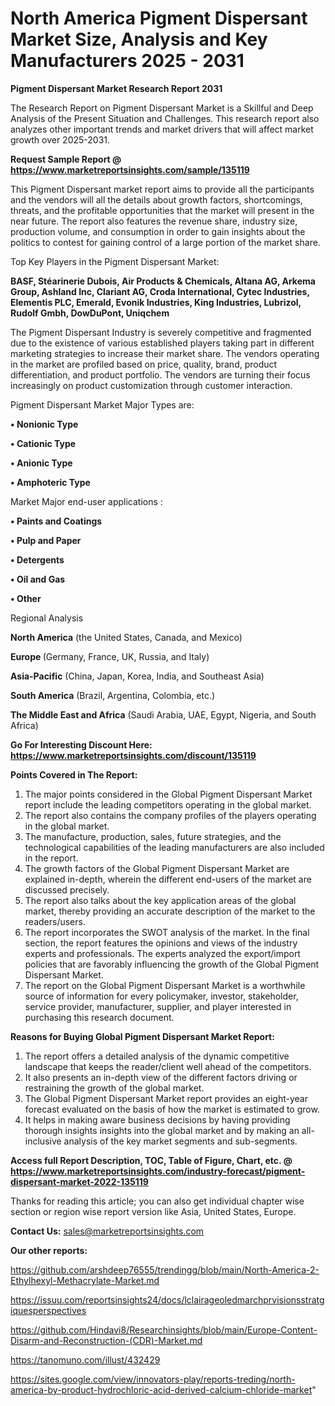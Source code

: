 # North America Pigment Dispersant Market Size, Analysis and Key Manufacturers 2025 - 2031

<strong>Pigment Dispersant Market Research Report 2031</strong>

The Research Report on Pigment Dispersant Market is a Skillful and Deep Analysis of the Present Situation and Challenges. This research report also analyzes other important trends and market drivers that will affect market growth over 2025-2031.

<strong>Request Sample Report @ <a href=https://www.marketreportsinsights.com/sample/135119>https://www.marketreportsinsights.com/sample/135119</a></strong>

This Pigment Dispersant market report aims to provide all the participants and the vendors will all the details about growth factors, shortcomings, threats, and the profitable opportunities that the market will present in the near future. The report also features the revenue share, industry size, production volume, and consumption in order to gain insights about the politics to contest for gaining control of a large portion of the market share.

Top Key Players in the Pigment Dispersant Market:

<strong>BASF, Stéarinerie Dubois, Air Products & Chemicals, Altana AG, Arkema Group, Ashland Inc, Clariant AG, Croda International, Cytec Industries, Elementis PLC, Emerald, Evonik Industries, King Industries, Lubrizol, Rudolf Gmbh, DowDuPont, Uniqchem</strong>

The Pigment Dispersant Industry is severely competitive and fragmented due to the existence of various established players taking part in different marketing strategies to increase their market share. The vendors operating in the market are profiled based on price, quality, brand, product differentiation, and product portfolio. The vendors are turning their focus increasingly on product customization through customer interaction.

Pigment Dispersant Market Major Types are:

<strong>• Nonionic Type

• Cationic Type

• Anionic Type

• Amphoteric Type</strong>

Market Major end-user applications :

<strong>• Paints and Coatings

• Pulp and Paper

• Detergents

• Oil and Gas

• Other</strong>

Regional Analysis

</u><strong><b>North America</b></strong> (the United States, Canada, and Mexico)

<strong><b>Europe </b></strong>(Germany, France, UK, Russia, and Italy)

<strong><b>Asia-Pacific</b></strong> (China, Japan, Korea, India, and Southeast Asia)

<strong><b>South America</b></strong> (Brazil, Argentina, Colombia, etc.)

<strong><b>The Middle East and Africa</b></strong> (Saudi Arabia, UAE, Egypt, Nigeria, and South Africa)

<strong>Go For Interesting Discount Here: <a href=https://www.marketreportsinsights.com/discount/135119>https://www.marketreportsinsights.com/discount/135119</a></strong>

<strong>Points Covered in The Report:</strong>
<ol>
  <li>The major points considered in the Global Pigment Dispersant Market report include the leading competitors operating in the global market.</li>
  <li>The report also contains the company profiles of the players operating in the global market.</li>
  <li>The manufacture, production, sales, future strategies, and the technological capabilities of the leading manufacturers are also included in the report.</li>
  <li>The growth factors of the Global Pigment Dispersant Market are explained in-depth, wherein the different end-users of the market are discussed precisely.</li>
  <li>The report also talks about the key application areas of the global market, thereby providing an accurate description of the market to the readers/users.</li>
  <li>The report incorporates the SWOT analysis of the market. In the final section, the report features the opinions and views of the industry experts and professionals. The experts analyzed the export/import policies that are favorably influencing the growth of the Global Pigment Dispersant Market.</li>
  <li>The report on the Global Pigment Dispersant Market is a worthwhile source of information for every policymaker, investor, stakeholder, service provider, manufacturer, supplier, and player interested in purchasing this research document.</li>
</ol>
<strong>Reasons for Buying Global Pigment Dispersant Market Report:</strong>

<ol>
  <li>The report offers a detailed analysis of the dynamic competitive landscape that keeps the reader/client well ahead of the competitors.</li>
  <li>It also presents an in-depth view of the different factors driving or restraining the growth of the global market.</li>
  <li>The Global Pigment Dispersant Market report provides an eight-year forecast evaluated on the basis of how the market is estimated to grow.</li>
  <li>It helps in making aware business decisions by having providing thorough insights insights into the global market and by making an all-inclusive analysis of the key market segments and sub-segments.</li>
</ol>
<strong>Access full Report Description, TOC, Table of Figure, Chart, etc. @ <a href=https://www.marketreportsinsights.com/industry-forecast/pigment-dispersant-market-2022-135119>https://www.marketreportsinsights.com/industry-forecast/pigment-dispersant-market-2022-135119</a></strong>


Thanks for reading this article; you can also get individual chapter wise section or region wise report version like Asia, United States, Europe.

<strong>Contact Us:</strong>
sales@marketreportsinsights.com

<strong>Our other reports:</strong>

<a href=https://github.com/arshdeep76555/trendingg/blob/main/North-America-2-Ethylhexyl-Methacrylate-Market.md>https://github.com/arshdeep76555/trendingg/blob/main/North-America-2-Ethylhexyl-Methacrylate-Market.md</a>

<a href=https://issuu.com/reportsinsights24/docs/lclairageoledmarchprvisionsstratgiquesperspectives>https://issuu.com/reportsinsights24/docs/lclairageoledmarchprvisionsstratgiquesperspectives</a>

<a href=https://github.com/Hindavi8/Researchinsights/blob/main/Europe-Content-Disarm-and-Reconstruction-(CDR)-Market.md>https://github.com/Hindavi8/Researchinsights/blob/main/Europe-Content-Disarm-and-Reconstruction-(CDR)-Market.md</a>

<a href=https://tanomuno.com/illust/432429>https://tanomuno.com/illust/432429</a>

<a href=https://sites.google.com/view/innovators-play/reports-treding/north-america-by-product-hydrochloric-acid-derived-calcium-chloride-market>https://sites.google.com/view/innovators-play/reports-treding/north-america-by-product-hydrochloric-acid-derived-calcium-chloride-market</a>"
